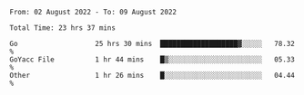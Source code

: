 <!--START_SECTION:waka-->

```text
From: 02 August 2022 - To: 09 August 2022

Total Time: 23 hrs 37 mins

Go                   25 hrs 30 mins  ███████████████████▓░░░░░   78.32 %
GoYacc File          1 hr 44 mins    █▒░░░░░░░░░░░░░░░░░░░░░░░   05.33 %
Other                1 hr 26 mins    █░░░░░░░░░░░░░░░░░░░░░░░░   04.44 %
```

<!--END_SECTION:waka-->